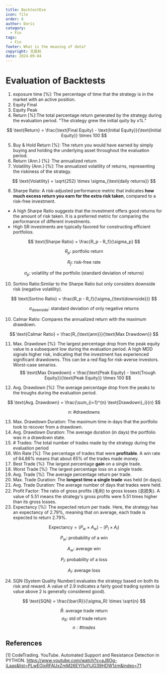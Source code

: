 ```yaml
---
title: BacktestEva
icon: file
order: 6
author: Doris
category:
  - Fin
tags:
  - Fin
footer: What is the meaning of data?
copyright: 无版权
date: 2024-09-04
---
```

# Evaluation of Backtests

1. exposure time [%]: The percentage of time that the strategy is in the market with an active position.
2. Equity Final
3. Equity Peak
4. Return [%]:The total percentage return generated by the strategy during the evaluation period. "The strategy grew the initial quity by x%."

$$
\text{Return} = \frac{\text{Final Equity} - \text{Initial Equity}}{\text{Initial Equity}} \times 100
$$

5. Buy & Hold Return [%]: The return you would have earned by simply buying and holding the underlying asset throughout the evaluation period.
6. Return (Ann.) [%]: The annualized return
7. Volatility (Ann.) [%]: The annualized volatility of returns, representing the riskiness of the strategy.

$$
\text{Volatility} = \sqrt{252} \times \sigma_{\text{daily returns}}
$$

8. Sharpe Ratio: A risk-adjusted performance metric that indicates **how much excess return you earn for the extra risk taken**, compared to a risk-free investment.
 -  A high Sharpe Ratio suggests that the investment offers good returns for the amount of risk taken. It is a preferred metric for comparing the performance of different investments.
 - High SR investments are typically favored for constructing efficient portfolios.

$$
\text{Sharpe Ratio} = \frac{R_p - R_f}{\sigma_p}
$$

$$
R_p \text{: portfolio return}
$$

$$
R_f \text{: risk-free rate}
$$

$$
\sigma_p \text{: volatility of the portfolio (standard deviation of returns)}
$$

10. Sortino Ratio:Similar to the Sharpe Ratio but only considers downside risk (negative volatility).

$$
\text{Sortino Ratio} = \frac{R_p - R_f}{\sigma_{\text{downside}}}
$$

$$
\sigma_\text{downside} \text{: standard deviation of only negative returns}
$$

10. Calmar Ratio: Compares the annualized return with the maximum drawdown.

$$
\text{Calmar Ratio} = \frac{R_{\text{ann}}}{\text{Max Drawdown}}
$$

11. Max. Drawdown [%]: The largest percentage drop from the peak equity value to a subsequent low during the evaluation period.
A high MDD signals higher risk, indicating that the investment has experienced significant drawdowns. This can be a red flag for risk-averse investors.
Worst-case senarios.
$$
\text{Max Drawdown} = \frac{\text{Peak Equity} - \text{Trough Equity}}{\text{Peak Equity}} \times 100
$$

12. Avg. Drawdown [%]: The average percentage drop from the peaks to the troughs during the evaluation period.

$$
\text{Avg. Drawdown} = \frac{\sum_{i=1}^{n} \text{Drawdown}_i}{n}
$$

$$
n \text{: \#drawdowns}
$$

13. Max. Drawdown Duration: The maximum time in days that the portfolio took to recover from a drawdown.
14. Avg. Drawdown Duration: The average duration (in days) the portfolio was in a drawdown state.
15. \# Trades: The total number of trades made by the strategy during the evaluation period
16. Win Rate [%]: The percentage of trades that were **profitable**. A win rate of 64.86% means that about 65% of the trades made money.
17. Best Trade [%]: The largest percentage **gain** on a single trade.
18. Worst Trade [%]: The largest percentage loss on a single trade.
19. Avg. Trade [%]: The average percentage return per trade.
20. Max. Trade Duration: The **longest time a single trade** was held (in days).
21. Avg. Trade Duration: The average number of days that trades were held.
22. Profit Factor: The ratio of gross profits (毛利) to gross losses (总损失). A value of 5.51 means the strategy's gross profits were 5.51 times higher than its gross losses.
23. Expectancy [%]: The expected return per trade. Here, the strategy has an expectancy of 2.79%, meaning that on average, each trade is expected to return 2.79%.

$$
\text{Expectancy} = \left( P_w \times A_w \right) - \left( P_l \times A_l \right)
$$

$$
P_w \text{: probability of a win}
$$

$$
A_w \text{: average win}
$$

$$
P_l \text{: probability of a loss}
$$

$$
A_l \text{: average loss}
$$

24. SQN (System Quality Number):evaluates the strategy based on both its risk and reward. A value of 2.9 indicates a fairly good trading system (a value above 2 is generally considered good).

$$
\text{SQN} = \frac{\bar{R}}{\sigma_R} \times \sqrt{n}
$$

$$\bar{R}\text{: average trade return}$$
$$\sigma_R\text{: std of trade return}$$
$$n: \#trades$$



## References

[1] CodeTrading. YouTube. Automated Support and Resistance Detection in PYTHON. https://www.youtube.com/watch?v=aJ8Og-iLaas&list=PLwEOixRFAUxZmM26EYI1uYtJG39HDW1zm&index=71

